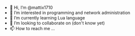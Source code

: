 - 👋 Hi, I’m @mattix1710
- 👀 I’m interested in programming and network administration
- 🌱 I’m currently learning Lua language
- 💞️ I’m looking to collaborate on (don't know yet)
- 📫 How to reach me ...

<!---
mattix1710/mattix1710 is a ✨ special ✨ repository because its `README.md` (this file) appears on your GitHub profile.
You can click the Preview link to take a look at your changes.
--->
